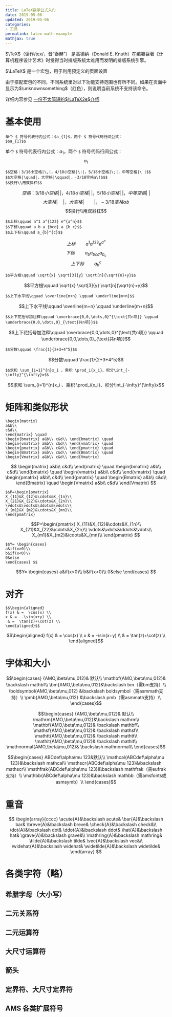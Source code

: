 ```yaml
---
title: LaTeX数学公式入门
date: 2019-05-06
updated: 2019-05-06
categories:
- 工具
permalink: latex-math-example
mathjax: true
---
```


$\TeX$（读作/tɛx/，音“泰赫”） 是高德纳（Donald E. Knuth）在编纂巨著《计算机程序设计艺术》时觉得当时排版系统太难用而发明的排版系统引擎。

$\LaTeX$ 是一个宏包，用于利用预定义的页面设置

由于搭配宏包的不同，不同系统里对以下功能支持范围也有所不同。如果在页面中显示为$\unknownsomething$（红色），则说明当前系统不支持该命令。

详细内容参见 [一份不太简短的$\LaTeX2e$介绍](http://www.mohu.org/info/lshort-cn.pdf)

# 基本使用

```
单个 $ 符号代表行内公式：$a_{1}$，两个 $ 符号代码行间公式：
$$a_{1}$$
```
单个 `$` 符号代表行内公式：$a_{1}$，两个 `$` 符号代码行间公式：
$$a_{1}$$

```
$$空格：3/18小空格|\,|，4/18小空格|\:|，5/18小空格|\;|，中等空格|\ |$$
$$大空格|\quad|，大空格|\qquad|，-3/18空格a\!b$$
$$换行\\用双斜杠$$
```
$$空格：3/18小空格|\,|，4/18小空格|\:|，5/18小空格|\;|，中等空格|\ |$$
$$大空格|\quad|，大空格|\qquad|，-3/18空格a\!b$$
$$换行\\用双斜杠$$

```
$$上标\qquad a^1 a^{123} e^{a^n}$$
$$下标\qquad a_b a_{bcd} a_{b_c}$$
$$上下标\qquad a_{b}^{c}$$
```
$$上标\qquad a^1 a^{123} e^{a^n}$$
$$下标\qquad a_b a_{bcd} a_{b_c}$$
$$上下标\qquad a_{b}^{c}$$
```
$$平方根\qquad \sqrt{x} \sqrt[3]{y} \sqrt[n]{\sqrt{n}+y}$$
```
$$平方根\qquad \sqrt{x} \sqrt[3]{y} \sqrt[n]{\sqrt{n}+y}$$
```
$$上下水平线\qquad \overline{m+n} \qquad \underline{m+n}$$
```
$$上下水平线\qquad \overline{m+n} \qquad \underline{m+n}$$
```
$$上下花括号加注释\qquad \overbrace{0,0,\dots,0}^{\text{共n项}} \qquad \underbrace{0,0,\dots,0}_{\text{共n项}}$$
```
$$上下花括号加注释\qquad \overbrace{0,0,\dots,0}^{\text{共n项}} \qquad \underbrace{0,0,\dots,0}_{\text{共n项}}$$
```
$$分数\qquad \frac{1}{2+3+4^5}$$
```
$$分数\qquad \frac{1}{2+3+4^5}$$
```
$$求和 \sum_{i=1}^{n}x_i 、乘积 \prod_i{x_i}、积分\int_{-\infty}^{\infty}x$$
```
$$求和 \sum_{i=1}^{n}x_i 、乘积 \prod_i{x_i}、积分\int_{-\infty}^{\infty}x$$

# 矩阵和类似形状
```
\begin{matrix}
a&b\\
c&d\\
\end{matrix} \quad
\begin{bmatrix} a&b\\ c&d\\ \end{bmatrix} \quad
\begin{vmatrix} a&b\\ c&d\\ \end{vmatrix} \quad
\begin{pmatrix} a&b\\ c&d\\ \end{pmatrix} \quad
\begin{Bmatrix} a&b\\ c&d\\ \end{Bmatrix} \quad
\begin{Vmatrix} a&b\\ c&d\\ \end{Vmatrix}
```
$$
\begin{matrix}
a&b\\
c&d\\
\end{matrix} \quad
\begin{bmatrix} a&b\\ c&d\\ \end{bmatrix} \quad
\begin{vmatrix} a&b\\ c&d\\ \end{vmatrix} \quad
\begin{pmatrix} a&b\\ c&d\\ \end{pmatrix} \quad
\begin{Bmatrix} a&b\\ c&d\\ \end{Bmatrix} \quad
\begin{Vmatrix} a&b\\ c&d\\ \end{Vmatrix}
$$

```
$$P=\begin{pmatrix}
X_{11}&X_{12}&\cdots&X_{1n}\\
X_{21}&X_{22}&\cdots&X_{2n}\\
\vdots&\vdots&\ddots&\vdots\\
X_{m1}&X_{m2}&\cdots&X_{mn}\\
\end{pmatrix}
```
$$P=\begin{pmatrix}
X_{11}&X_{12}&\cdots&X_{1n}\\
X_{21}&X_{22}&\cdots&X_{2n}\\
\vdots&\vdots&\ddots&\vdots\\
X_{m1}&X_{m2}&\cdots&X_{mn}\\
\end{pmatrix}
$$

```
$$Y= \begin{cases}
a&if(x>0)\\
b&if(x<0)\\
0&else
\end{cases} $$
```
$$Y= \begin{cases}
a&if(x>0)\\
b&if(x<0)\\
0&else
\end{cases} $$

# 对齐
```
$$\begin{aligned}
f(x) & =  \cos(x) \\
x & =  -\sin(x+y) \\
 & =  \tan(z)+\cot(z) \\
\end{aligned}$$
```
$$\begin{aligned}
f(x) & =  \cos(x) \\
x & =  -\sin(x+y) \\
 & =  \tan(z)+\cot(z) \\
\end{aligned}$$

# 字体和大小
$$\begin{cases}
{AMO,\beta\mu,012}& 默认\\
\mathbf{AMO,\beta\mu,012}& \backslash mathbf\\
\bm{AMO,\beta\mu,012}&\backslash bm（需bm支持）\\
\boldsymbol{AMO,\beta\mu,012} &\backslash boldsymbol（需asmmath支持）\\
\pmb{AMO,\beta\mu,012} &\backslash pmb（需asmmath支持）\\
\end{cases}$$

$$\begin{cases}
{AMO,\beta\mu,012}& 默认\\
\mathrm{AMO,\beta\mu,012}&\backslash mathrm\\
\mathbf{AMO,\beta\mu,012}& \backslash mathbf\\
\mathsf{AMO,\beta\mu,012}& \backslash mathsf\\
\mathtt{AMO,\beta\mu,012}& \backslash mathtt\\
\mathit{AMO,\beta\mu,012}& \backslash mathit\\
\mathnormal{AMO,\beta\mu,012}& \backslash mathnormal\\
\end{cases}$$

$$\begin{cases}
ABCdef\alpha\mu 123&默认\\
\mathcal{ABCdef\alpha\mu 123}&\backslash mathcal\\
\mathscr{ABCdef\alpha\mu 123}&\backslash mathscr\\
\mathfrak{ABCdef\alpha\mu 123}&\backslash mathfrak（需eufrak支持）\\
\mathbb{ABCdef\alpha\mu 123}&\backslash mathbb（需amsfonts或asmsymb）\\
\end{cases}$$

# 重音
$$ \begin{array}{cccc}
\acute{A}&\backslash acute&
\bar{A}&\backslash bar&
\breve{A}&\backslash breve&
\check{A}&\backslash check&\\
\dot{A}&\backslash dot&
\ddot{A}&\backslash ddot&
\hat{A}&\backslash hat&
\grave{A}&\backslash grave&\\
\mathring{A}&\backslash mathring&
\tilde{A}&\backslash tilde&
\vec{A}&\backslash vec&\\
\widehat{A}&\backslash widehat&
\widetilde{A}&\backslash widetilde&
\end{array} $$

# 各类字符（略）

## 希腊字母（大小写）

## 二元关系符

## 二元运算符

## 大尺寸运算符

## 箭头

## 定界符、大尺寸定界符

## AMS 各类扩展符号